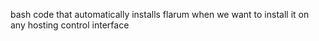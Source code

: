 bash code that automatically installs flarum when we want to install it on any hosting control interface